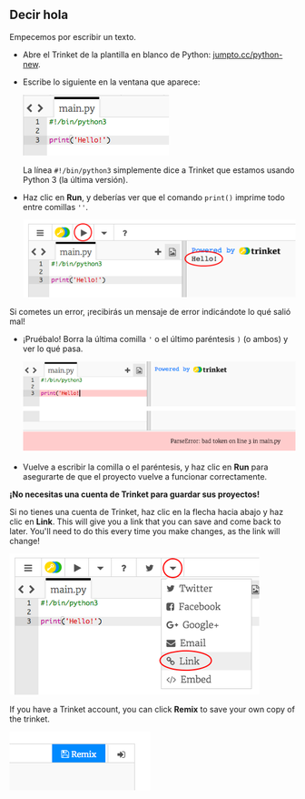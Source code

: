## Decir hola

Empecemos por escribir un texto.

+ Abre el Trinket de la plantilla en blanco de Python: <a href="http://jumpto.cc/python-new" target="_blank">jumpto.cc/python-new</a>.

+ Escribe lo siguiente en la ventana que aparece:
    
    ![screenshot](images/me-hi.png)
    
    La línea `#!/bin/python3` simplemente dice a Trinket que estamos usando Python 3 (la última versión).

+ Haz clic en **Run**, y deberías ver que el comando `print()` imprime todo entre comillas `''`.
    
    ![screenshot](images/me-hi-test.png)

Si cometes un error, ¡recibirás un mensaje de error indicándote lo qué salió mal!

+ ¡Pruébalo! Borra la última comilla `'` o el último paréntesis `)` (o ambos) y ver lo qué pasa.
    
    ![screenshot](images/me-syntax.png)

+ Vuelve a escribir la comilla o el paréntesis, y haz clic en **Run** para asegurarte de que el proyecto vuelve a funcionar correctamente.

**¡No necesitas una cuenta de Trinket para guardar sus proyectos!**

Si no tienes una cuenta de Trinket, haz clic en la flecha hacia abajo y haz clic en **Link**. This will give you a link that you can save and come back to later. You'll need to do this every time you make changes, as the link will change!

![screenshot](images/me-link.png)

If you have a Trinket account, you can click **Remix** to save your own copy of the trinket.

![screenshot](images/me-remix.png)